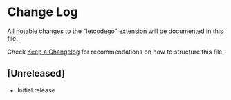 # Change Log

All notable changes to the "letcodego" extension will be documented in this file.

Check [Keep a Changelog](http://keepachangelog.com/) for recommendations on how to structure this file.

## [Unreleased]

- Initial release